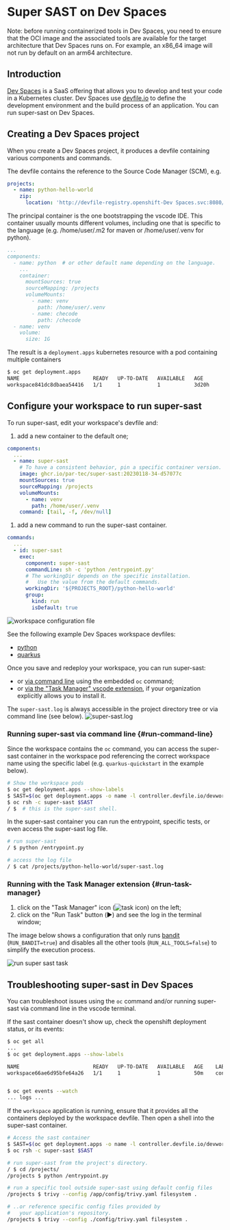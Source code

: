 # Super SAST on Dev Spaces

Note: before running containerized tools in Dev Spaces, you need to ensure that the OCI image
and the associated tools are available for the target architecture that Dev Spaces runs on.
For example, an x86_64 image will not run by default on an arm64 architecture.

## Introduction

[Dev Spaces](https://developers.redhat.com/products/openshift-dev-spaces/overview) is a SaaS offering that allows you to develop and test your code in a Kubernetes cluster.
Dev Spaces use [devfile.io](https://devfile.io) to define the development environment and the build process of an application.
You can run super-sast on Dev Spaces.

## Creating a Dev Spaces project

When you create a Dev Spaces project, it produces a devfile containing various components and commands.

The devfile contains the reference to the Source Code Manager (SCM), e.g.

```yaml
projects:
  - name: python-hello-world
    zip:
      location: 'http://devfile-registry.openshift-Dev Spaces.svc:8080/resources/v2/python-hello-world.zip'
```

The principal container is the one bootstrapping the vscode IDE.
This container usually mounts different volumes,
including one that is specific to the language (e.g. /home/user/.m2 for maven or /home/user/.venv for python).

```yaml
...
components:
  - name: python  # or other default name depending on the language.
    ...
    container:
      mountSources: true
      sourceMapping: /projects
      volumeMounts:
        - name: venv
          path: /home/user/.venv
        - name: checode
          path: /checode
  - name: venv
    volume:
      size: 1G
```

The result is a `deployment.apps` kubernetes resource with a pod containing multiple containers

```bash
$ oc get deployment.apps
NAME                        READY   UP-TO-DATE   AVAILABLE   AGE
workspace841dc8dbaea54416   1/1     1            1           3d20h
```

## Configure your workspace to run super-sast

To run super-sast, edit your workspace's devfile and:

1. add a new container to the default one;

```yaml
components:
  ...
  - name: super-sast
    # To have a consistent behavior, pin a specific container version.
    image: ghcr.io/par-tec/super-sast:20230118-34-d57077c
    mountSources: true
    sourceMapping: /projects
    volumeMounts:
      - name: venv
        path: /home/user/.venv
    command: [tail, -f, /dev/null]
```

1. add a new command to run the super-sast container.

```yaml
commands:
  ...
  - id: super-sast
    exec:
      component: super-sast
      commandLine: sh -c 'python /entrypoint.py'
      # The workingDir depends on the specific installation.
      #   Use the value from the default commands.
      workingDir: '${PROJECTS_ROOT}/python-hello-world'
      group:
        kind: run
        isDefault: true
```

![workspace configuration file](img/devspaces-1.png)

See the following example Dev Spaces workspace devfiles:

- [python](devspaces-workfile-super-sast-python.yaml)
- [quarkus](devspaces-workfile-super-sast-quarkus.yaml)

Once you save and redeploy your workspace, you can run super-sast:

- or [via command line](#run-command-line) using the embedded `oc` command;
- or [via the "Task Manager" vscode extension](#run-task-manager), if your organization explicitly allows you to install it.

The `super-sast.log` is always accessible in the project directory tree
or via command line (see below).
![super-sast.log](img/devspaces-3-log.png)

### Running super-sast via command line {#run-command-line}

Since the workspace contains the `oc` command, you can access the super-sast container
in the workspace pod referencing the correct workspace name using
the specific label (e.g. `quarkus-quickstart` in the example below).

```bash
# Show the workspace pods
$ oc get deployment.apps --show-labels
$ SAST=$(oc get deployment.apps -o name -l controller.devfile.io/devworkspace_name=quarkus-quickstart)
$ oc rsh -c super-sast $SAST
/ $  # this is the super-sast shell.
```

In the super-sast container you can run the entrypoint,
specific tests, or even access the super-sast log file.

```bash
# run super-sast
/ $ python /entrypoint.py

# access the log file
/ $ cat /projects/python-hello-world/super-sast.log
```

### Running with the Task Manager extension  {#run-task-manager}

1. click on the "Task Manager" icon (![task icon](https://upload.wikimedia.org/wikipedia/commons/thumb/6/68/Font_Awesome_5_solid_tasks.svg/12px-Font_Awesome_5_solid_tasks.svg.png)) on the left;
2. click on the "Run Task" button (▶️) and see the log in the terminal window;

The image below shows a configuration that only runs [bandit](https://bandit.readthedocs.io/en/latest/) (`RUN_BANDIT=true`) and disables all the other tools (`RUN_ALL_TOOLS=false`) to simplify the execution process.

![run super sast task ](img/devspaces-2-run-task.png)

## Troubleshooting super-sast in Dev Spaces

You can troubleshoot issues using the `oc` command and/or running super-sast via command line in the vscode terminal.

If the sast container doesn't show up, check the openshift deployment status, or its events:

```bash
$ oc get all
...
$ oc get deployment.apps --show-labels

NAME                        READY   UP-TO-DATE   AVAILABLE   AGE    LABELS
workspace66ae6d95bfe64a26   1/1     1            1           50m    controller.devfile.io/devworkspace_name=quarkus-quickstart


$ oc get events --watch
... logs ...
```

If the `workspace` application is running, ensure that it provides all the containers deployed by the workspace devfile.
Then open a shell into the super-sast container.

```bash
# Access the sast container
$ SAST=$(oc get deployment.apps -o name -l controller.devfile.io/devworkspace_name=quarkus-quickstart)
$ oc rsh -c super-sast $SAST

# run super-sast from the project's directory.
/ $ cd /projects/
/projects $ python /entrypoint.py

# run a specific tool outside super-sast using default config files
/projects $ trivy --config /app/config/trivy.yaml filesystem .

# ..or reference specific config files provided by
#   your application's repository.
/projects $ trivy --config ./config/trivy.yaml filesystem .
```
